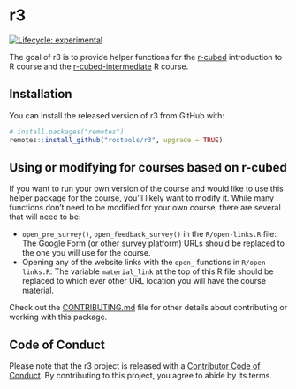 
<!-- README.md is generated from README.Rmd. Please edit that file -->

# r3

<!-- badges: start -->

[![Lifecycle:
experimental](https://img.shields.io/badge/lifecycle-experimental-orange.svg)](https://www.tidyverse.org/lifecycle/#experimental)
<!-- badges: end -->

The goal of r3 is to provide helper functions for the
[r-cubed](https://gitlab.com/rostools/r-cubed) introduction to R course
and the
[r-cubed-intermediate](https://gitlab.com/rostools/r-cubed-intermediate)
R course.

## Installation

You can install the released version of r3 from GitHub with:

``` r
# install.packages("remotes")
remotes::install_github("rostools/r3", upgrade = TRUE)
```

## Using or modifying for courses based on r-cubed

If you want to run your own version of the course and would like to use
this helper package for the course, you’ll likely want to modify it.
While many functions don’t need to be modified for your own course,
there are several that will need to be:

- `open_pre_survey()`, `open_feedback_survey()` in the `R/open-links.R`
  file: The Google Form (or other survey platform) URLs should be
  replaced to the one you will use for the course.
- Opening any of the website links with the `open_` functions in
  `R/open-links.R`: The variable `material_link` at the top of this R
  file should be replaced to which ever other URL location you will have
  the course material.

Check out the [CONTRIBUTING.md](CONTRIBUTING.md) file for other details
about contributing or working with this package.

## Code of Conduct

Please note that the r3 project is released with a [Contributor Code of
Conduct](https://contributor-covenant.org/version/1/0/0/CODE_OF_CONDUCT.html).
By contributing to this project, you agree to abide by its terms.
